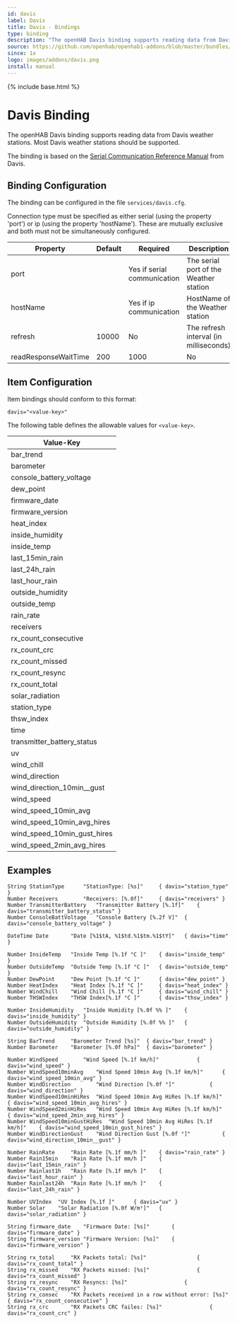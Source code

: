 ```yaml
---
id: davis
label: Davis
title: Davis - Bindings
type: binding
description: "The openHAB Davis binding supports reading data from Davis weather stations.  Most Davis weather stations should be supported."
source: https://github.com/openhab/openhab1-addons/blob/master/bundles/binding/org.openhab.binding.davis/README.md
since: 1x
logo: images/addons/davis.png
install: manual
---
```


<!-- Attention authors: Do not edit directly. Please add your changes to the appropriate source repository -->

{% include base.html %}

# Davis Binding

The openHAB Davis binding supports reading data from Davis weather stations.  Most Davis weather stations should be supported. 

The binding is based on the [Serial Communication Reference Manual](http://www.google.at/url?sa=t&rct=j&q=&esrc=s&source=web&cd=1&cad=rja&uact=8&ved=0CCQQFjAA&url=http%3A%2F%2Fwww.davisnet.com%2Fsupport%2Fweather%2Fdownload%2FVantageSerialProtocolDocs_v261.pdf&ei=yns1VLO9B9Pe7Ab9hYDgDQ&usg=AFQjCNEUP_O6jjV3tHaxc7_faaLKWAtw2g&sig2=0YuJy45Qmk76RlffOqayuA&bvm=bv.76943099,d.ZGU) from Davis.


## Binding Configuration

The binding can be configured in the file `services/davis.cfg`.

Connection type must be specified as either serial (using the property 'port') or ip (using the property 'hostName').
These are mutually exclusive and both must not be simultaneously configured.

| Property             | Default  | Required                    | Description                                                           |
|----------------------|----------|-----------------------------|-----------------------------------------------------------------------|
| port                 |          | Yes if serial communication | The serial port of the Weather station                                |
| hostName             |          | Yes if ip communication     | HostName of the Weather station                                       |
| refresh              | 10000    | No                          | The refresh interval (in milliseconds)                                |
| readResponseWaitTime | 200|1000 | No                          | Wait time for response (in milliseconds); default is 200 for serial, and 1000 for ip |



## Item Configuration

Item bindings should conform to this format:

```
davis="<value-key>"
```

The following table defines the allowable values for `<value-key>`.

| Value-Key                   |
|-----------------------------|
| bar_trend                   |
| barometer                   |
| console_battery_voltage     |
| dew_point                   |
| firmware_date               |
| firmware_version            |
| heat_index                  |
| inside_humidity             |
| inside_temp                 |
| last_15min_rain             |
| last_24h_rain               |
| last_hour_rain              |
| outside_humidity            |
| outside_temp                |
| rain_rate                   |
| receivers                   |
| rx_count_consecutive        |
| rx_count_crc                |
| rx_count_missed             |
| rx_count_resync             |
| rx_count_total              |
| solar_radiation             |
| station_type                |
| thsw_index                  |
| time                        |
| transmitter_battery_status  |
| uv                          |
| wind_chill                  |
| wind_direction              |
| wind_direction_10min__gust  |
| wind_speed                  |
| wind_speed_10min_avg        |
| wind_speed_10min_avg_hires  |
| wind_speed_10min_gust_hires |
| wind_speed_2min_avg_hires   |


## Examples

```
String StationType		"StationType: [%s]"		{ davis="station_type" }
Number Receivers		"Receivers: [%.0f]"		{ davis="receivers" }
Number TransmitterBattery	"Transmitter Battery [%.1f]"	{ davis="transmitter_battery_status" } 
Number ConsoleBattVoltage	"Console Battery [%.2f V]"	{ davis="console_battery_voltage" } 

DateTime Date		"Date [%1$tA, %1$td.%1$tm.%1$tY]"	{ davis="time" }

Number InsideTemp	"Inside Temp [%.1f °C ]"	{ davis="inside_temp" } 
Number OutsideTemp	"Outside Temp [%.1f °C ]"	{ davis="outside_temp" } 
Number DewPoint		"Dew Point [%.1f °C ]"		{ davis="dew_point" } 
Number HeatIndex	"Heat Index [%.1f °C ]"		{ davis="heat_index" } 
Number WindChill	"Wind Chill [%.1f °C ]"		{ davis="wind_chill" } 
Number THSWIndex	"THSW Index[%.1f °C ]"		{ davis="thsw_index" } 

Number InsideHumidity	"Inside Humidity [%.0f %% ]"	{ davis="inside_humidity" }
Number OutsideHumidity	"Outside Humidity [%.0f %% ]"	{ davis="outside_humidity" }

String BarTrend		"Barometer Trend [%s]"	{ davis="bar_trend" }
Number Barometer	"Barometer [%.0f hPa]"	{ davis="barometer" }

Number WindSpeed		"Wind Speed [%.1f km/h]"			{ davis="wind_speed" }
Number WindSpeed10minAvg	"Wind Speed 10min Avg [%.1f km/h]"		{ davis="wind_speed_10min_avg" }
Number WindDirection		"Wind Direction [%.0f °]"			{ davis="wind_direction" }
Number WindSpeed10minHiRes	"Wind Speed 10min Avg HiRes [%.1f km/h]"	{ davis="wind_speed_10min_avg_hires" }
Number WindSpeed2minHiRes	"Wind Speed 10min Avg HiRes [%.1f km/h]"	{ davis="wind_speed_2min_avg_hires" }
Number WindSpeed10minGustHiRes	"Wind Speed 10min Avg HiRes [%.1f km/h]"	{ davis="wind_speed_10min_gust_hires" }
Number WindDirectionGust	"Wind Direction Gust [%.0f °]"			{ davis="wind_direction_10min__gust" }

Number RainRate		"Rain Rate [%.1f mm/h ]"	{ davis="rain_rate" } 
Number Rain15min	"Rain Rate [%.1f mm/h ]"	{ davis="last_15min_rain" } 
Number Rainlast1h	"Rain Rate [%.1f mm/h ]"	{ davis="last_hour_rain" } 
Number Rainlast24h	"Rain Rate [%.1f mm/h ]"	{ davis="last_24h_rain" } 

Number UVIndex	"UV Index [%.1f ]"		{ davis="uv" } 
Number Solar	"Solar Radiation [%.0f W/m²]"	{ davis="solar_radiation" } 

String firmware_date	"Firmware Date: [%s]"		{ davis="firmware_date" }
String firmware_version	"Firmware Version: [%s]"	{ davis="firmware_version" }

String rx_total		"RX Packets total: [%s]"				{ davis="rx_count_total" }
String rx_missed	"RX Packets missed: [%s]"				{ davis="rx_count_missed" }
String rx_resync	"RX Resyncs: [%s]"					{ davis="rx_count_resync" }
String rx_consec	"RX Packets received in a row without error: [%s]"	{ davis="rx_count_consecutive" }
String rx_crc		"RX Packets CRC failes: [%s]"				{ davis="rx_count_crc" }
```
